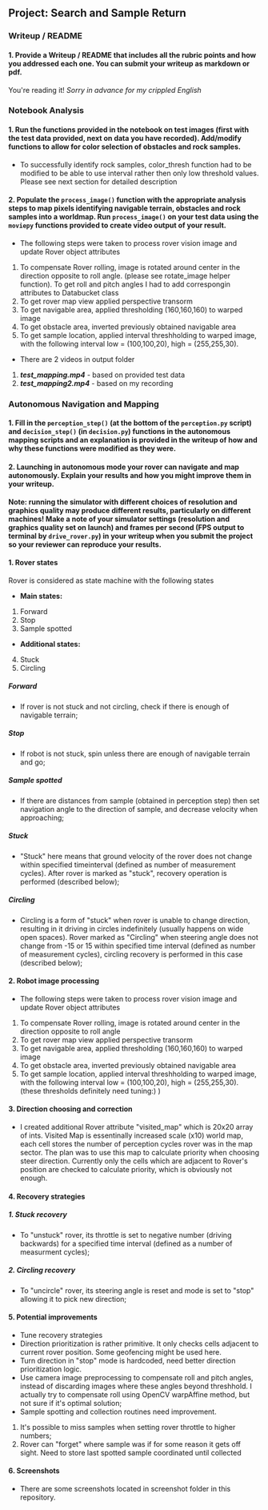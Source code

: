 ## Project: Search and Sample Return

### Writeup / README

#### 1. Provide a Writeup / README that includes all the rubric points and how you addressed each one.  You can submit your writeup as markdown or pdf.  

You're reading it! _Sorry in advance for my crippled English_

### Notebook Analysis
#### 1. Run the functions provided in the notebook on test images (first with the test data provided, next on data you have recorded). Add/modify functions to allow for color selection of obstacles and rock samples.

* To successfully identify rock samples, color_thresh function had to be modified to be able to use interval rather then only low threshold values. 
Please see next section for detailed description


#### 2. Populate the `process_image()` function with the appropriate analysis steps to map pixels identifying navigable terrain, obstacles and rock samples into a worldmap.  Run `process_image()` on your test data using the `moviepy` functions provided to create video output of your result. 


* The following steps were taken to process rover vision image and update Rover object attributes
1. To compensate Rover rolling, image is rotated around center in the direction opposite to roll angle. (please see rotate_image helper function). To get roll and pitch angles I had to add correspongin attributes to Databucket class
2. To get rover map view applied perspective transorm
3. To get navigable area, applied thresholding (160,160,160) to warped image
4. To get obstacle area, inverted previously obtained navigable area
5. To get sample location, applied interval threshholding to warped image, with the following interval low = (100,100,20), high = (255,255,30).

* There are 2 videos in output folder
1. **_test_mapping.mp4_** - based on provided test data
2. **_test_mapping2.mp4_** - based on my recording


### Autonomous Navigation and Mapping

#### 1. Fill in the `perception_step()` (at the bottom of the `perception.py` script) and `decision_step()` (in `decision.py`) functions in the autonomous mapping scripts and an explanation is provided in the writeup of how and why these functions were modified as they were.


#### 2. Launching in autonomous mode your rover can navigate and map autonomously.  Explain your results and how you might improve them in your writeup.  

**Note: running the simulator with different choices of resolution and graphics quality may produce different results, particularly on different machines!  Make a note of your simulator settings (resolution and graphics quality set on launch) and frames per second (FPS output to terminal by `drive_rover.py`) in your writeup when you submit the project so your reviewer can reproduce your results.**


#### 1. Rover states
Rover is considered as state machine with the following states
* **Main states:**
1. Forward
2. Stop
3. Sample spotted
* **Additional states:**
4. Stuck
5. Circling

##### Forward
* If rover is not stuck and not circling, check if there is enough of navigable terrain;
##### Stop
* If robot is not stuck, spin unless there are enough of navigable terrain and go;
##### Sample spotted
* If there are distances from sample (obtained in perception step) then set navigation angle to the direction of sample, and decrease velocity when approaching;

##### Stuck
* "Stuck" here means that ground velocity of the rover does not change within specified timeinterval (defined as number of measurement cycles). After rover is marked as "stuck", recovery operation is performed (described below);

##### Circling
* Circling is a form of "stuck" when rover is unable to change direction, resulting in it driving in circles indefinitely (usually happens on wide open spaces). Rover marked as "Circling" when steering angle does not change from -15 or 15 within specified time interval (defined as number of measurement cycles), circling recovery is performed in this case (described below);

#### 2. Robot image processing

* The following steps were taken to process rover vision image and update Rover object attributes
1. To compensate Rover rolling, image is rotated around center in the direction opposite to roll angle
2. To get rover map view applied perspective transorm
3. To get navigable area, applied thresholding (160,160,160) to warped image
4. To get obstacle area, inverted previously obtained navigable area
5. To get sample location, applied interval threshholding to warped image, with the following interval low = (100,100,20), high = (255,255,30). (these thresholds definitely need tuning:) )

#### 3. Direction choosing and correction
* I created additional Rover attribute "visited_map" which is 20x20 array of ints. Visited Map is essentinally increased scale (x10) world map, each cell stores the number of perception cycles rover was in the map sector. The plan was to use this map to calculate priority when choosing steer direction.  Currently only the cells which are adjacent to Rover's position are checked to calculate priority, which is obviously not enough.
	
#### 4. Recovery strategies
##### 1. Stuck recovery 
* To "unstuck" rover, its throttle is set to negative number (driving backwards) for a specified time interval (defined as a number of measurment cycles);

##### 2. Circling recovery 
* To "uncircle" rover, its steering angle is reset and mode is set to "stop" allowing it to pick new direction;

#### 5. Potential improvements
* Tune recovery strategies
* Direction prioritization is rather primitive. It only checks cells adjacent to current rover position. Some geofencing might be used here.
* Turn direction in "stop" mode is hardcoded, need better direction prioritization logic.
* Use camera image preprocessing to compensate roll and pitch angles, instead of discarding images where these angles beyond threshhold. I actually try to compensate roll using OpenCV warpAffine method, but not sure if it's optimal solution; 
* Sample spotting and collection routines need improvement. 
1. It's possible to miss samples when setting rover throttle to higher numbers;
2. Rover can "forget" where sample was if for some reason it gets off sight. Need to store last spotted sample coordinated until collected

#### 6. Screenshots
* There are some screenshots located in screenshot folder in this repository.


